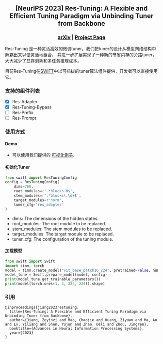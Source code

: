 <div align="center">

## [NeurIPS 2023] Res-Tuning: A Flexible and Efficient Tuning Paradigm via Unbinding Tuner from Backbone

### [arXiv](https://arxiv.org/abs/2310.19859)  |  [Project Page](https://res-tuning.github.io/)

</div>

Res-Tuning 是一种灵活高效的微调tuner。我们把tuner的设计从模型网络结构中解耦出来以便灵活地组合，
并进一步扩展实现了一种新的节省内存的旁路tuner，大大减少了显存消耗和多任务推理成本。

目前Res-Tuning在[SWIFT](https://github.com/modelscope/swift)中以可插拔的tuner算法组件提供，开发者可以直接使用它。

### 支持的组件列表

- [x] Res-Adapter
- [x] Res-Tuning-Bypass
- [ ] Res-Prefix
- [ ] Res-Prompt

### 使用方式

#### Demo
- 可以使用我们提供的 [可视化例子](https://github.com/modelscope/swift/blob/main/examples/pytorch/cv/notebook/swift_vision.ipynb).

#### 初始化Tuner

```Python
from swift import ResTuningConfig
config = ResTuningConfig(
    dims=768,
    root_modules=r'.*blocks.0$',
    stem_modules=r'.*blocks\.\d+$',
    target_modules=r'norm',
    tuner_cfg='res_adapter'
)
```
- dims: The dimensions of the hidden states.
- root_modules: The root module to be replaced.
- stem_modules: The stem modules to be replaced.
- target_modules: The target module to be replaced.
- tuner_cfg: The configuration of the tuning module.

#### 加载模型

```Python
from swift import Swift
import timm, torch
model = timm.create_model("vit_base_patch16_224", pretrained=False, num_classes=100)
model_tune = Swift.prepare_model(model, config)
print(model_tune.get_trainable_parameters())
print(model(torch.ones(1, 3, 224, 224)).shape)
```


### 引用
```
@inproceedings{jiang2023restuning,
  title={Res-Tuning: A Flexible and Efficient Tuning Paradigm via Unbinding Tuner from Backbone},
  author={Jiang, Zeyinzi and Mao, Chaojie and Huang, Ziyuan and Ma, Ao and Lv, Yiliang and Shen, Yujun and Zhao, Deli and Zhou, Jingren},
  booktitle={Advances in Neural Information Processing Systems},
  year={2023}
}
```

